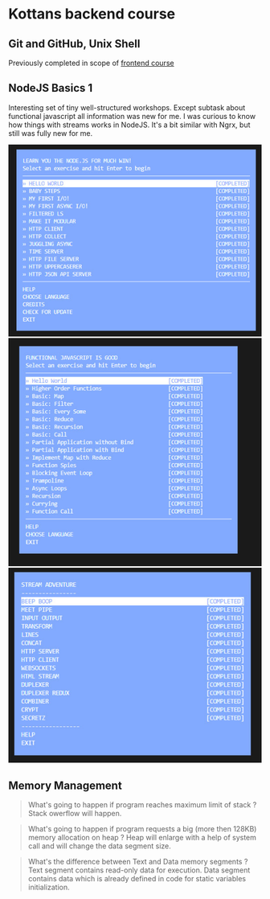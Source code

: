 # Kottans backend course 
## Git and GitHub, Unix Shell

Previously completed in scope of [frontend course](https://github.com/Xsorter/kottans_frontend)

## NodeJS Basics 1

Interesting set of tiny well-structured workshops. Except subtask about functional javascript all information was new for me. I was curious to know how things with streams works in NodeJS. It's a bit similar with Ngrx, but still was fully new for me.

![learnyounode](NodeJS_basics_1/learnyounode.jpg)
![functional-javascript-workshop](NodeJS_basics_1/functional.jpg)
![stream adventure](NodeJS_basics_1/streams.jpg)

## Memory Management

> What's going to happen if program reaches maximum limit of stack ?
Stack owerflow will happen.

> What's going to happen if program requests a big (more then 128KB) memory allocation on heap ?
Heap will enlarge with a help of system call and will change the data segment size. 

> What's the difference between Text and Data memory segments ?
Text segment contains read-only data for execution. Data segment contains data which is already defined in code for static variables initialization.